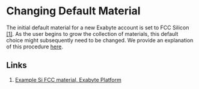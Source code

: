 # Changing Default Material

The initial default material for a new Exabyte account is set to FCC Silicon [[1]](#links). As the user begins to grow the collection of materials, this default choice might subsequently need to be changed. We provide an explanation of this procedure [here](../../entities-general/actions/set-default.md).

## Links

1. [Example Si FCC material, Exabyte Platform](https://platform.exabyte.io/exabyte-io/materials/cMK8Z5hZMo23iDb9Z)
